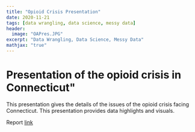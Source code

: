 ```yaml
---
title: "Opioid Crisis Presentation"
date: 2020-11-21
tags: [data wrangling, data science, messy data]
header:
  image: "OAPres.JPG"
excerpt: "Data Wrangling, Data Science, Messy Data"
mathjax: "true"
---
```


# Presentation of the opioid crisis in Connecticut"

This presentation gives the details of the issues of the opioid crisis facing Connecticut.  This presentation provides data highlights and visuals.



Report [link](https://github.com/cbradway72/cbradway72.github.io/blob/master/Opioid%20Crisis%20(1).pptx)

